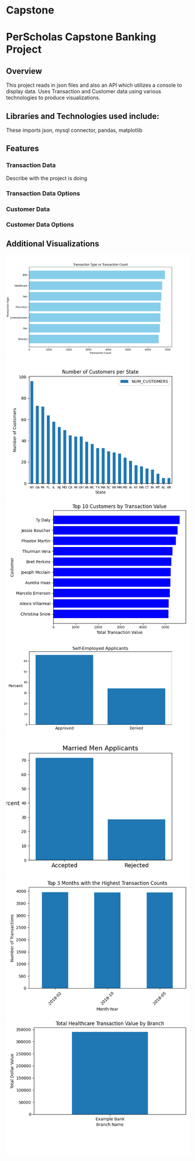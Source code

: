 # Capstone


# PerScholas Capstone Banking Project

## Overview

This project reads in json files and also an API which utilizes a console to display data. Uses Transaction and Customer data
using various technologies to produce visualizations.

## Libraries and Technologies used include:

These imports json, mysql connector, pandas, matplotlib

## Features

### Transaction Data
Describe with the project is doing
### Transaction Data Options


### Customer Data


### Customer Data Options


## Additional Visualizations

![Alt text](image.png)
![Alt text](image-1.png)
![Alt text](image-2.png)
![Alt text](image-3.png)
![Alt text](image-4.png)
![Alt text](image-5.png)
![Alt text](image-6.png)




